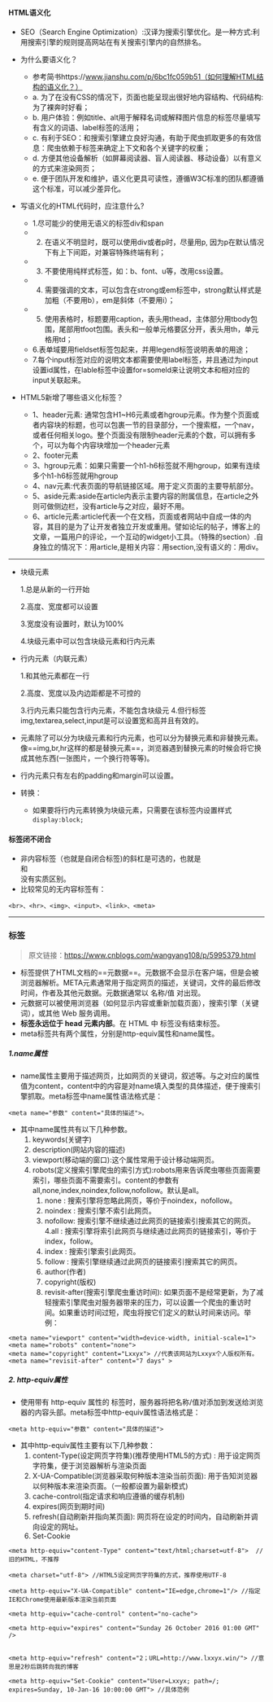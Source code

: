 #### HTML语义化
+ SEO（Search Engine Optimization）:汉译为搜索引擎优化。是一种方式:利用搜索引擎的规则提高网站在有关搜索引擎内的自然排名。
+ 为什么要语义化？
    + 参考简书https://www.jianshu.com/p/6bc1fc059b51（如何理解HTML结构的语义化？）
    + a. 为了在没有CSS的情况下，页面也能呈现出很好地内容结构、代码结构:为了裸奔时好看；
    + b. 用户体验：例如title、alt用于解释名词或解释图片信息的标签尽量填写有含义的词语、label标签的活用；
    + c. 有利于SEO：和搜索引擎建立良好沟通，有助于爬虫抓取更多的有效信息：爬虫依赖于标签来确定上下文和各个关键字的权重；
    + d. 方便其他设备解析（如屏幕阅读器、盲人阅读器、移动设备）以有意义的方式来渲染网页；
    + e. 便于团队开发和维护，语义化更具可读性，遵循W3C标准的团队都遵循这个标准，可以减少差异化。
+ 写语义化的HTML代码时，应注意什么?
    + 1.尽可能少的使用无语义的标签div和span
    + 2.  在语义不明显时，既可以使用div或者p时，尽量用p, 因为p在默认情况下有上下间距，对兼容特殊终端有利；
    + 3.  不要使用纯样式标签，如：b、font、u等，改用css设置。
    + 4.  需要强调的文本，可以包含在strong或em标签中，strong默认样式是加粗（不要用b），em是斜体（不要用i）；
    + 5.  使用表格时，标题要用caption，表头用thead，主体部分用tbody包围，尾部用tfoot包围。表头和一般单元格要区分开，表头用th，单元格用td；
    + 6.表单域要用fieldset标签包起来，并用legend标签说明表单的用途；
    + 7.每个input标签对应的说明文本都需要使用label标签，并且通过为input设置id属性，在lable标签中设置for=someld来让说明文本和相对应的input关联起来。

+ HTML5新增了哪些语义化标签？
    + 1、header元素: 通常包含H1~H6元素或者hgroup元素。作为整个页面或者内容块的标题，也可以包裹一节的目录部分，一个搜索框，一个nav，或者任何相关logo。整个页面没有限制header元素的个数，可以拥有多个，可以为每个内容块增加一个header元素
    + 2、footer元素
    + 3、hgroup元素：如果只需要一个h1-h6标签就不用hgroup，如果有连续多个h1-h6标签就用hgroup
    + 4、nav元素:代表页面的导航链接区域。用于定义页面的主要导航部分。
    + 5、aside元素:aside在article内表示主要内容的附属信息，在article之外则可做侧边栏，没有article与之对应，最好不用。
    + 6、article元素:article代表一个在文档，页面或者网站中自成一体的内容，其目的是为了让开发者独立开发或重用。譬如论坛的帖子，博客上的文章，一篇用户的评论，一个互动的widget小工具。（特殊的section）.自身独立的情况下：用article,是相关内容：用section,没有语义的：用div。
 
---
+ 块级元素

  1.总是从新的一行开始

  2.高度、宽度都可以设置

  3.宽度没有设置时，默认为100%

  4.块级元素中可以包含块级元素和行内元素

+ 行内元素（内联元素）

  1.和其他元素都在一行

  2.高度、宽度以及内边距都是不可控的

  3.行内元素只能包含行内元素，不能包含块级元
  4.但行标签img,textarea,select,input是可以设置宽和高并且有效的。

+ 元素除了可以分为块级元素和行内元素，也可以分为替换元素和非替换元素。像==img,br,hr这样的都是替换元素==，浏览器遇到替换元素的时候会将它换成其他东西(一张图片，一个换行符等等)。
+ 行内元素只有左右的padding和margin可以设置。
+ 转换：
    + 如果要将行内元素转换为块级元素，只需要在该标签内设置样式`display:block;`

#### 标签闭不闭合
+ 非内容标签（也就是自闭合标签)的斜杠是可选的，也就是<br>和<br/>没有实质区别。
+ 比较常见的无内容标签有：
```
<br>、<hr>、<img>、<input>、<link>、<meta>
```
---
###  <meta>标签
> 原文链接：https://www.cnblogs.com/wangyang108/p/5995379.html

+ <meta> 标签提供了HTML文档的==元数据==。元数据不会显示在客户端，但是会被浏览器解析。META元素通常用于指定网页的描述，关键词，文件的最后修改时间，作者及其他元数据。元数据通常以 名称/值 对出现。
+ 元数据可以被使用浏览器（如何显示内容或重新加载页面），搜索引擎（关键词），或其他 Web 服务调用。
+ **<meta> 标签永远位于 head 元素内部**。在 HTML 中 <meta> 标签没有结束标签。
+ meta标签共有两个属性，分别是http-equiv属性和name属性。
##### 1.name属性
+ name属性主要用于描述网页，比如网页的关键词，叙述等。与之对应的属性值为content，content中的内容是对name填入类型的具体描述，便于搜索引擎抓取。meta标签中name属性语法格式是：
```
<meta name="参数" content="具体的描述">。
```
+ 其中name属性共有以下几种参数。
    1. keywords(关键字)
    2. description(网站内容的描述)
    3. viewport(移动端的窗口):这个属性常用于设计移动端网页。
    4. robots(定义搜索引擎爬虫的索引方式):robots用来告诉爬虫哪些页面需要索引，哪些页面不需要索引。content的参数有all,none,index,noindex,follow,nofollow。默认是all。
        1. none : 搜索引擎将忽略此网页，等价于noindex，nofollow。
        2. noindex : 搜索引擎不索引此网页。
        3. nofollow: 搜索引擎不继续通过此网页的链接索引搜索其它的网页。
        4.all : 搜索引擎将索引此网页与继续通过此网页的链接索引，等价于index，follow。
        5. index : 搜索引擎索引此网页。
        6. follow : 搜索引擎继续通过此网页的链接索引搜索其它的网页。
        7. author(作者)
        8.  copyright(版权)
        9.  revisit-after(搜索引擎爬虫重访时间): 如果页面不是经常更新，为了减轻搜索引擎爬虫对服务器带来的压力，可以设置一个爬虫的重访时间。如果重访时间过短，爬虫将按它们定义的默认时间来访问。举例：


```
<meta name="viewport" content="width=device-width, initial-scale=1">
<meta name="robots" content="none">
<meta name="copyright" content="Lxxyx"> //代表该网站为Lxxyx个人版权所有。
<meta name="revisit-after" content="7 days" >
```
##### 2.  http-equiv属性
+ 使用带有 http-equiv 属性的 <meta> 标签时，服务器将把名称/值对添加到发送给浏览器的内容头部。meta标签中http-equiv属性语法格式是：
```
<meta http-equiv="参数" content="具体的描述">
```
+ 其中http-equiv属性主要有以下几种参数：
    1.  content-Type(设定网页字符集)(推荐使用HTML5的方式) : 用于设定网页字符集，便于浏览器解析与渲染页面
    2. X-UA-Compatible(浏览器采取何种版本渲染当前页面): 用于告知浏览器以何种版本来渲染页面。（一般都设置为最新模式)
    3. cache-control(指定请求和响应遵循的缓存机制)
    4. expires(网页到期时间)
    5. refresh(自动刷新并指向某页面): 网页将在设定的时间内，自动刷新并调向设定的网址。
    6.  Set-Cookie
```
<meta http-equiv="content-Type" content="text/html;charset=utf-8">  //旧的HTML，不推荐

<meta charset="utf-8"> //HTML5设定网页字符集的方式，推荐使用UTF-8

<meta http-equiv="X-UA-Compatible" content="IE=edge,chrome=1"/> //指定IE和Chrome使用最新版本渲染当前页面

<meta http-equiv="cache-control" content="no-cache">

<meta http-equiv="expires" content="Sunday 26 October 2016 01:00 GMT" />


<meta http-equiv="refresh" content="2；URL=http://www.lxxyx.win/"> //意思是2秒后跳转向我的博客

<meta http-equiv="Set-Cookie" content="User=Lxxyx; path=/; expires=Sunday, 10-Jan-16 10:00:00 GMT"> //具体范例
```
